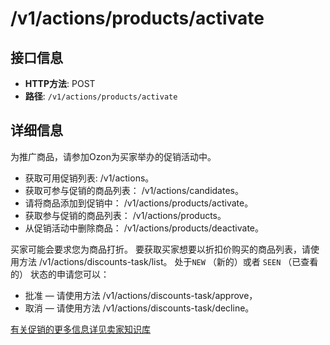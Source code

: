 # /v1/actions/products/activate

## 接口信息

- **HTTP方法**: POST
- **路径**: `/v1/actions/products/activate`

## 详细信息

为推广商品，请参加Ozon为买家举办的促销活动中。

  * 获取可用促销列表: /v1/actions。
  * 获取可参与促销的商品列表： /v1/actions/candidates。
  * 请将商品添加到促销中： /v1/actions/products/activate。
  * 获取参与促销的商品列表： /v1/actions/products。
  * 从促销活动中删除商品： /v1/actions/products/deactivate。



买家可能会要求您为商品打折。 要获取买家想要以折扣价购买的商品列表，请使用方法 /v1/actions/discounts-task/list。 处于`NEW` （新的）或者 `SEEN` （已查看的） 状态的申请您可以：

  * 批准 — 请使用方法 /v1/actions/discounts-task/approve，
  * 取消 — 请使用方法 /v1/actions/discounts-task/decline。



[有关促销的更多信息详见卖家知识库](https://seller-edu.ozon.ru/docs/how-to-sell-effectively/promo/promo.html)

